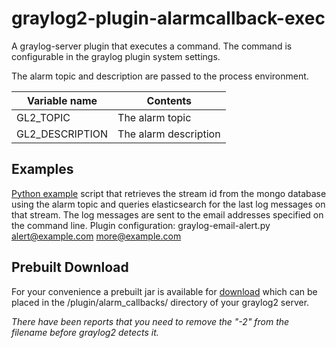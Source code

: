 graylog2-plugin-alarmcallback-exec
==================================

A graylog-server plugin that executes a command.
The command is configurable in the graylog plugin system settings.

The alarm topic and description are passed to the process environment.

| Variable name       | Contents                | 
| ------------------- | ----------------------- |
| GL2\_TOPIC          | The alarm topic         |
| GL2\_DESCRIPTION    | The alarm description   |

Examples
--------

[Python example](examples/graylog-email-alert.py) script that retrieves the stream id from the mongo database using the alarm topic and queries elasticsearch for the last log messages on that stream. The log messages are sent to the email addresses specified on the command line.
Plugin configuration: graylog-email-alert.py alert@example.com more@example.com

Prebuilt Download
-----------------

For your convenience a prebuilt jar is available for [download](https://code.osso.nl/projects/graylog2-plugin-alarmcallback-exec/org.graylog2.execalarmcallback.callback.ExecAlarmCallback_gl2plugin-2.jar) which can be placed in the /plugin/alarm\_callbacks/ directory of your graylog2 server.

*There have been reports that you need to remove the "-2" from the filename before graylog2 detects it.*
